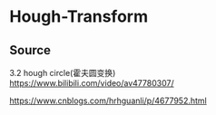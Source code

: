 # Hough-Transform

## Source
3.2 hough circle(霍夫圆变换)</br>
https://www.bilibili.com/video/av47780307/

https://www.cnblogs.com/hrhguanli/p/4677952.html
